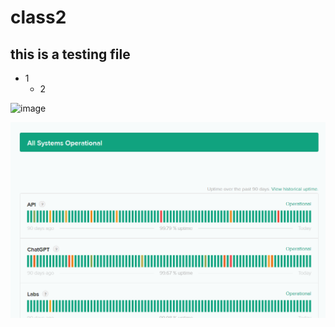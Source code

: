 # class2
## this is a testing file
* 1
  * 2

![image](https://dka575ofm4ao0.cloudfront.net/pages-transactional_logos/retina/221342/logomark8.png)

![image](2023-09-2.png)
